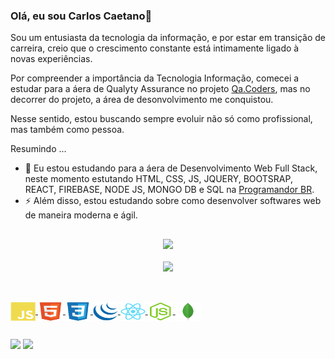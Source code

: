 ### Olá, eu sou Carlos Caetano👋

Sou um entusiasta da tecnologia da informação, e por estar em transição de carreira, creio que o crescimento constante está intimamente ligado à novas experiências.

Por compreender a importância da Tecnologia Informação, comecei a estudar para a áera de Qualyty Assurance no projeto <a href="https://www.linkedin.com/company/qa-coders/" target="_blank">Qa.Coders</a>, mas no decorrer do projeto, a área de desonvolvimento me conquistou.

Nesse sentido, estou buscando sempre evoluir não só como profissional, mas também como pessoa.

Resumindo ...

- 🌱 Eu estou estudando para a áera de Desenvolvimento Web Full Stack, neste momento estutando HTML, CSS, JS, JQUERY, BOOTSRAP, REACT, FIREBASE, NODE JS, MONGO DB e SQL na <a href="https://programadorbr.com/" target="_blank">Programandor BR</a>.
- ⚡ Além disso, estou estudando sobre como desenvolver softwares web de maneira moderna e ágil.

##

<div align="center">
  <a href="https://github.com/carloscaetano-dev">
  <img height="180em" src="https://github-readme-stats.vercel.app/api?username=carloscaetano-dev&show_icons=true&theme=dark&include_all_commits=true&count_private=true"/><br><br>
  <img height="180em" src="https://github-readme-stats.vercel.app/api/top-langs/?username=carloscaetano-dev&layout=compact&langs_count=7&theme=dark"/>
</div>
  
  ##
  
 <div style="display: inline_block"><br>
  <img align="center" alt="Js" height="30" width="40" src="https://raw.githubusercontent.com/devicons/devicon/master/icons/javascript/javascript-plain.svg">
  <img align="center" alt="HTML" height="30" width="40" src="https://raw.githubusercontent.com/devicons/devicon/master/icons/html5/html5-original.svg">
  <img align="center" alt="CSS" height="30" width="40" src="https://raw.githubusercontent.com/devicons/devicon/master/icons/css3/css3-original.svg">
  <img align="center" alt="CSS" height="30" width="40" src="https://raw.githubusercontent.com/devicons/devicon/master/icons/jquery/jquery-original.svg">
  <img align="center" alt="CSS" height="30" width="40" src="https://raw.githubusercontent.com/devicons/devicon/master/icons/react/react-original.svg">
  <img align="center" alt="CSS" height="30" width="40" src="https://raw.githubusercontent.com/devicons/devicon/master/icons/nodejs/nodejs-original.svg">
  <img align="center" alt="CSS" height="30" width="40" src="https://raw.githubusercontent.com/devicons/devicon/master/icons/mongodb/mongodb-original.svg">
</div>
  
  ##
  
  <div> 
   <a href="https://www.linkedin.com/in/carlos-caetano-678a5022b" target="_blank"><img src="https://img.shields.io/badge/-LinkedIn-%230077B5?style=for-the-badge&logo=linkedin&logoColor=white" target="_blank"></a>
    <a href="mailto:caetanotpd@gmail" target="_blank"><img src="https://img.shields.io/badge/Gmail-D14836?style=for-the-badge&logo=gmail&logoColor=white"></a>
   </div>
